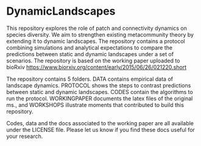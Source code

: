 # DynamicLandscapes
This repository explores the role of patch and connectivity dynamics on species diversity. We aim to strengthen existing metacommunity theory by extending it to dynamic landscapes. The repository contains a protocol combining simulations and analytical expectations to compare the predictions between static and dynamic landscapes under a set of scenarios. The repository is based on the working paper uploaded to bioRxiv  https://www.biorxiv.org/content/early/2015/06/26/021220.short

The repository contains 5 folders. DATA contains empirical data of landscape dynamics. PROTOCOL shows the steps to contrast predictions between static and dynamic landscapes. CODES contain the algorithms to run the protocol. WORKINGPAPER  documents the latex files of the original ms., and WORKSHOPS illustrate moments that contributed to build this repository.

Codes, data and the docs associated to the working paper are all available under the LICENSE file. Please let us know if you find these docs useful for your research. 
